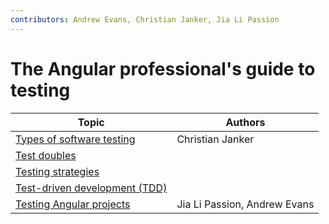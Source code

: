 ```yaml
---
contributors: Andrew Evans, Christian Janker, Jia Li Passion
---
```


# The Angular professional's guide to testing

| Topic                                                             | Authors                      |
| ----------------------------------------------------------------- | ---------------------------- |
| [Types of software testing](./types-of-software-testing.md)       | Christian Janker             |
| [Test doubles](./test-doubles.md)                                 |                              |
| [Testing strategies](./testing-strategies.md)                     |                              |
| [Test-driven development (TDD)](./test-driven-development-tdd.md) |                              |
| [Testing Angular projects](./testing-angular-projects.md)         | Jia Li Passion, Andrew Evans |
